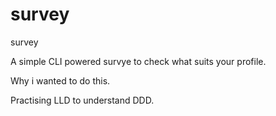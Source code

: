 # survey
survey

A simple CLI powered survye to check what suits your profile.

Why i wanted to do this. 

Practising LLD to understand DDD. 
